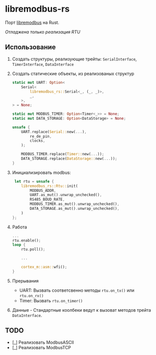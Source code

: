 # libremodbus-rs
Порт [libremodbus](https://github.com/nucleron/libremodbus) на Rust.

*Отладжена только реализация RTU*

## Использование
1. Создать структуры, реализующие трейты: `SerialInterface`, `TimerInterface`, `DataInterface`
2. Создать статические объекты, из реализованых структур
    ```rust
    static mut UART: Option<
        Serial<
            libremodbus_rs::Serial<_, (_, _)>,
            _,
        >,
    > = None;

    static mut MODBUS_TIMER: Option<Timer<_>> = None;
    static mut DATA_STORAGE: Option<DataStorage> = None;

    unsafe {
        UART.replace(Serial::new(...),
            re_de_pin,
            clocks,
        );

        MODBUS_TIMER.replace(Timer::new(...));
        DATA_STORAGE.replace(DataStorage::new(...));
    }
    ```
3. Инициализировать modbus: 
    ```rust
     let rtu = unsafe {
        libremodbus_rs::Rtu::init(
            MODBUS_ADDR,
            UART.as_mut().unwrap_unchecked(),
            RS485_BOUD_RATE,
            MODBUS_TIMER.as_mut().unwrap_unchecked(),
            DATA_STORAGE.as_mut().unwrap_unchecked(),
        )
    };
    ```

4. Работа
    ```rust
    ...
    rtu.enable();
    loop {
        rtu.poll();

        ...

        cortex_m::asm::wfi();
    }
    ```

5. Прерывания
    * UART: Вызвать соответсвенно методы `rtu.on_tx()` или `rtu.on_rx()`
    * Timer: Вызвать `rtu.on_timer()`

6. Данные - Стандартные коолбеки ведут к вызоват методов трейта `DataInterface`.


## TODO
* [_] Реализовать ModbusASCII
* [_] Реализовать ModbusTCP